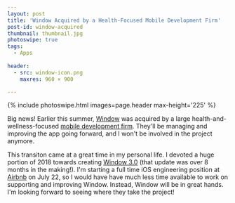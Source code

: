 ```yaml
---
layout: post
title: 'Window Acquired by a Health-Focused Mobile Development Firm'
post-id: window-acquired
thumbnail: thumbnail.jpg
photoswipe: true
tags: 
  - Apps
  
header:
  - src: window-icon.png
    maxres: 960 × 900

---
```


{% include photoswipe.html images=page.header  max-height='225' %}

Big news! Earlier this summer, [Window](https://apps.apple.com/us/app/window-intermittent-fasting/id1112765909) was acquired by a large health-and-wellness-focused [mobile development firm](https://apps.apple.com/us/developer/dailyburn/id322120289). They'll be managing and improving the app going forward, and I won't be involved in the project anymore.

This transiton came at a great time in my personal life. I devoted a huge portion of 2018 towards creating [Window 3.0](/blog/announcing-window-3) (that update was over 8 months in the making!). I'm starting a full time iOS engineering position at [Airbnb](/blog/my-summer-at-airbnb) on July 22, so I would have have much less time available to work on supporting and improving Window. Instead, Window will be in great hands. I'm looking forward to seeing where they take the project!

